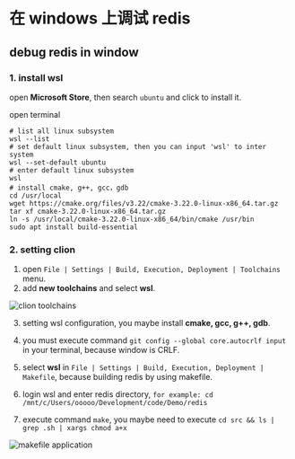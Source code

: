 # 在 windows 上调试 redis


## debug redis in window

### 1. install wsl

open **Microsoft Store**, then search `ubuntu`  and click to install it.

open terminal

```shell
# list all linux subsystem
wsl --list
# set default linux subsystem, then you can input 'wsl' to inter system
wsl --set-default ubuntu
# enter default linux subsystem
wsl 
# install cmake, g++, gcc，gdb
cd /usr/local
wget https://cmake.org/files/v3.22/cmake-3.22.0-linux-x86_64.tar.gz
tar xf cmake-3.22.0-linux-x86_64.tar.gz
ln -s /usr/local/cmake-3.22.0-linux-x86_64/bin/cmake /usr/bin
sudo apt install build-essential
```

### 2. setting clion

1. open `File | Settings | Build, Execution, Deployment | Toolchains` menu.
2. add **new toolchains** and select **wsl**.

![clion toolchains](http://notes.ooooo-youwillsee.com/static/images/debug-redis-with-windows-01.png "在 clion 中创建工具链")

3. setting wsl configuration, you maybe install **cmake, gcc, g++, gdb**.

4. you must execute command `git config --global core.autocrlf input` in your terminal, because window is CRLF.

5. select **wsl** in `File | Settings | Build, Execution, Deployment | Makefile`, because building redis by using
   makefile.

6. login wsl and enter redis directory, `for example: cd /mnt/c/Users/ooooo/Development/code/Demo/redis`

7. execute command `make`, you maybe need to execute `cd src && ls | grep .sh | xargs chmod a+x`

![makefile application](http://notes.ooooo-youwillsee.com/static/images/debug-redis-with-windows-02.png "选择可执行文件")

